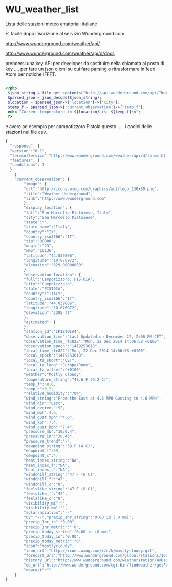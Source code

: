 WU_weather_list
===============

Lista delle stazioni meteo amatoriali italiane


E' facile dopo l'iscrizione al servizio Wunderground.com

http://www.wunderground.com/weather/api/

http://www.wunderground.com/weather/api/d/docs

prendersi una key API per developer da sostituire nella chiamata al posto di key .... per fare un json o xml su cui fare parsing o ritrasformare in feed Atom per notiche IFFFT.



```php

<?php 
 $json_string = file_get_contents("http://api.wunderground.com/api/"key"/conditions/q/pws:IPISTOIA4.json"); 
 $parsed_json = json_decode($json_string); 
 $location = $parsed_json->{'location'}->{'city'}; 
 $temp_f = $parsed_json->{'current_observation'}->{'temp_f'};
 echo "Current temperature in ${location} is: ${temp_f}\n"; 
 ?>

```

e avere ad esempio per campotizzoro Pistoia questo ..... i codici delle stazioni nel file csv.


```js
{
  "response": {
  "version":"0.1",
  "termsofService":"http://www.wunderground.com/weather/api/d/terms.html",
  "features": {
  "conditions": 1
  }
	}
  ,	"current_observation": {
		"image": {
		"url":"http://icons.wxug.com/graphics/wu2/logo_130x80.png",
		"title":"Weather Underground",
		"link":"http://www.wunderground.com"
		},
		"display_location": {
		"full":"San Marcello Pistoiese, Italy",
		"city":"San Marcello Pistoiese",
		"state":"",
		"state_name":"Italy",
		"country":"IY",
		"country_iso3166":"IT",
		"zip":"00000",
		"magic":"23",
		"wmo":"16136",
		"latitude":"44.039806",
		"longitude":"10.876972",
		"elevation":"629.00000000"
		},
		"observation_location": {
		"full":"Campotizzoro, PISTOIA",
		"city":"Campotizzoro",
		"state":"PISTOIA",
		"country":"ITALY",
		"country_iso3166":"IT",
		"latitude":"44.039806",
		"longitude":"10.876972",
		"elevation":"2395 ft"
		},
		"estimated": {
		},
		"station_id":"IPISTOIA4",
		"observation_time":"Last Updated on December 22, 2:06 PM CET",
		"observation_time_rfc822":"Mon, 22 Dec 2014 14:06:58 +0100",
		"observation_epoch":"1419253618",
		"local_time_rfc822":"Mon, 22 Dec 2014 14:06:58 +0100",
		"local_epoch":"1419253618",
		"local_tz_short":"CET",
		"local_tz_long":"Europe/Rome",
		"local_tz_offset":"+0100",
		"weather":"Mostly Cloudy",
		"temperature_string":"48.6 F (9.2 C)",
		"temp_f":48.6,
		"temp_c":9.2,
		"relative_humidity":"70%",
		"wind_string":"From the East at 4.6 MPH Gusting to 4.6 MPH",
		"wind_dir":"East",
		"wind_degrees":92,
		"wind_mph":4.6,
		"wind_gust_mph":"4.6",
		"wind_kph":7.4,
		"wind_gust_kph":"7.4",
		"pressure_mb":"1030.4",
		"pressure_in":"30.43",
		"pressure_trend":"-",
		"dewpoint_string":"39 F (4 C)",
		"dewpoint_f":39,
		"dewpoint_c":4,
		"heat_index_string":"NA",
		"heat_index_f":"NA",
		"heat_index_c":"NA",
		"windchill_string":"47 F (8 C)",
		"windchill_f":"47",
		"windchill_c":"8",
		"feelslike_string":"47 F (8 C)",
		"feelslike_f":"47",
		"feelslike_c":"8",
		"visibility_mi":"",
		"visibility_km":"",
		"solarradiation":"--",
		"UV":"--","precip_1hr_string":"0.00 in ( 0 mm)",
		"precip_1hr_in":"0.00",
		"precip_1hr_metric":" 0",
		"precip_today_string":"0.00 in (0 mm)",
		"precip_today_in":"0.00",
		"precip_today_metric":"0",
		"icon":"mostlycloudy",
		"icon_url":"http://icons.wxug.com/i/c/k/mostlycloudy.gif",
		"forecast_url":"http://www.wunderground.com/global/stations/16136.html",
		"history_url":"http://www.wunderground.com/weatherstation/WXDailyHistory.asp?ID=IPISTOIA4",
		"ob_url":"http://www.wunderground.com/cgi-bin/findweather/getForecast?query=44.039806,10.876972",
		"nowcast":""
	}
}

```
